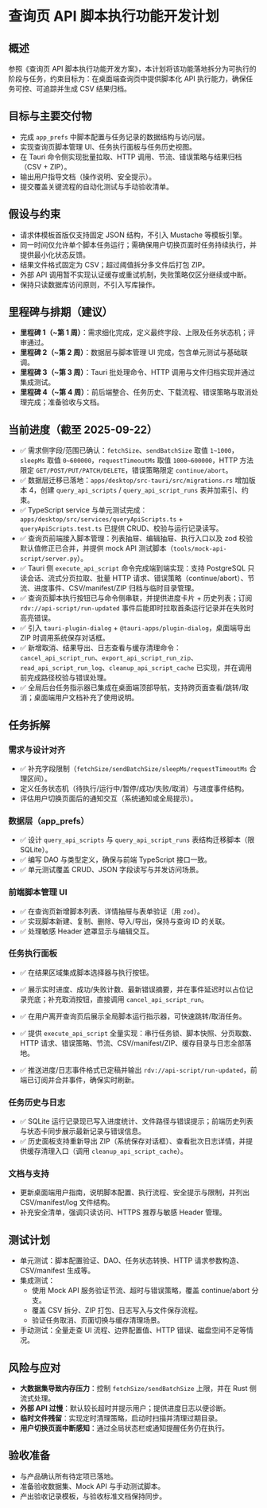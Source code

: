 # 查询页 API 脚本执行功能开发计划

## 概述
参照《查询页 API 脚本执行功能开发方案》，本计划将该功能落地拆分为可执行的阶段与任务，约束目标为：在桌面端查询页中提供脚本化 API 执行能力，确保任务可控、可追踪并生成 CSV 结果归档。

## 目标与主要交付物
- 完成 `app_prefs` 中脚本配置与任务记录的数据结构与访问层。
- 实现查询页脚本管理 UI、任务执行面板与任务历史视图。
- 在 Tauri 命令侧实现批量拉取、HTTP 调用、节流、错误策略与结果归档（CSV + ZIP）。
- 输出用户指导文档（操作说明、安全提示）。
- 提交覆盖关键流程的自动化测试与手动验收清单。

## 假设与约束
- 请求体模板首版仅支持固定 JSON 结构，不引入 Mustache 等模板引擎。
- 同一时间仅允许单个脚本任务运行；需确保用户切换页面时任务持续执行，并提供最小化状态反馈。
- 结果文件格式固定为 CSV；超过阈值拆分多文件后打包 ZIP。
- 外部 API 调用暂不实现认证缓存或重试机制，失败策略仅区分继续或中断。
- 保持只读数据库访问原则，不引入写库操作。

## 里程碑与排期（建议）
- **里程碑 1（~第 1 周）**：需求细化完成，定义最终字段、上限及任务状态机；评审通过。
- **里程碑 2（~第 2 周）**：数据层与脚本管理 UI 完成，包含单元测试与基础联调。
- **里程碑 3（~第 3 周）**：Tauri 批处理命令、HTTP 调用与文件归档实现并通过集成测试。
- **里程碑 4（~第 4 周）**：前后端整合、任务历史、下载流程、错误策略与取消处理完成；准备验收与文档。

## 当前进度（截至 2025-09-22）
- ✅ 需求侧字段/范围已确认：`fetchSize`、`sendBatchSize` 取值 `1~1000`，`sleepMs` 取值 `0~600000`，`requestTimeoutMs` 取值 `1000~600000`，HTTP 方法限定 `GET/POST/PUT/PATCH/DELETE`，错误策略限定 `continue/abort`。
- ✅ 数据层迁移已落地：`apps/desktop/src-tauri/src/migrations.rs` 增加版本 4，创建 `query_api_scripts` / `query_api_script_runs` 表并加索引、约束。
- ✅ TypeScript service 与单元测试完成：`apps/desktop/src/services/queryApiScripts.ts` + `queryApiScripts.test.ts` 已提供 CRUD、校验与运行记录读写。
- ✅ 查询页前端接入脚本管理：列表抽屉、编辑抽屉、执行入口以及 zod 校验默认值修正已合并，并提供 mock API 测试脚本（`tools/mock-api-script/server.py`）。
- ✅ Tauri 侧 `execute_api_script` 命令完成端到端实现：支持 PostgreSQL 只读会话、流式分页拉取、批量 HTTP 请求、错误策略（continue/abort）、节流、进度事件、CSV/manifest/ZIP 归档与临时目录管理。
- ✅ 查询页脚本执行按钮已与命令侧串联，并提供进度卡片 + 历史列表；订阅 `rdv://api-script/run-updated` 事件后能即时拉取首条运行记录并在失败时高亮错误。
- ✅ 引入 `tauri-plugin-dialog` + `@tauri-apps/plugin-dialog`，桌面端导出 ZIP 时调用系统保存对话框。
- ✅ 新增取消、结果导出、日志查看与缓存清理命令：`cancel_api_script_run`、`export_api_script_run_zip`、`read_api_script_run_log`、`cleanup_api_script_cache` 已实现，并在调用前完成路径校验与错误处理。
- ✅ 全局后台任务指示器已集成在桌面端顶部导航，支持跨页面查看/跳转/取消；桌面端用户文档补充了使用说明。

## 任务拆解
### 需求与设计对齐
- ✅ 补充字段限制（`fetchSize/sendBatchSize/sleepMs/requestTimeoutMs` 合理区间）。
- 定义任务状态机（待执行/运行中/暂停/成功/失败/取消）与进度事件结构。
- 评估用户切换页面后的通知交互（系统通知或全局提示）。

### 数据层（app_prefs）
- ✅ 设计 `query_api_scripts` 与 `query_api_script_runs` 表结构迁移脚本（限 SQLite）。
- ✅ 编写 DAO 与类型定义，确保与前端 TypeScript 接口一致。
- ✅ 单元测试覆盖 CRUD、JSON 字段读写与并发访问场景。

### 前端脚本管理 UI
- ✅ 在查询页新增脚本列表、详情抽屉与表单验证（用 `zod`）。
- ✅ 实现脚本新建、复制、删除、导入/导出，保持与查询 ID 的关联。
- ✅ 处理敏感 Header 遮罩显示与编辑交互。

### 任务执行面板
- ✅ 在结果区域集成脚本选择器与执行按钮。
- ✅ 展示实时进度、成功/失败计数、最新错误摘要，并在事件延迟时以占位记录兜底；补充取消按钮，直接调用 `cancel_api_script_run`。
- ✅ 在用户离开查询页后展示全局脚本运行指示器，可快速跳转/取消任务。

- ✅ 提供 `execute_api_script` 全量实现：串行任务锁、脚本快照、分页取数、HTTP 请求、错误策略、节流、CSV/manifest/ZIP、缓存目录与日志全部落地。
- ✅ 推送进度/日志事件格式已定稿并输出 `rdv://api-script/run-updated`，前端已订阅并合并事件，确保实时刷新。

### 任务历史与日志
- ✅ SQLite 运行记录现已写入进度统计、文件路径与错误提示；前端历史列表与状态卡同步展示最新记录与错误信息。
- ✅ 历史面板支持重新导出 ZIP（系统保存对话框）、查看批次日志详情，并提供缓存清理入口（调用 `cleanup_api_script_cache`）。

### 文档与支持
- 更新桌面端用户指南，说明脚本配置、执行流程、安全提示与限制，并列出 CSV/manifest/log 文件结构。
- 补充安全清单，强调只读访问、HTTPS 推荐与敏感 Header 管理。

## 测试计划
- 单元测试：脚本配置验证、DAO、任务状态转换、HTTP 请求参数构造、CSV/manifest 生成等。
- 集成测试：
  - 使用 Mock API 服务验证节流、超时与错误策略，覆盖 continue/abort 分支。
  - 覆盖 CSV 拆分、ZIP 打包、日志写入与文件保存流程。
  - 验证任务取消、页面切换与缓存清理场景。
- 手动测试：全量走查 UI 流程、边界配置值、HTTP 错误、磁盘空间不足等情况。

## 风险与应对
- **大数据集导致内存压力**：控制 `fetchSize/sendBatchSize` 上限，并在 Rust 侧流式处理。
- **外部 API 过慢**：默认较长超时并提示用户；提供进度日志以便诊断。
- **临时文件残留**：实现定时清理策略，启动时扫描并清理过期目录。
- **用户切换页面中断感知**：通过全局状态栏或通知提醒任务仍在执行。

## 验收准备
- 与产品确认所有待定项已落地。
- 准备验收数据集、Mock API 与手动测试脚本。
- 产出验收记录模板，与验收标准文档保持同步。
